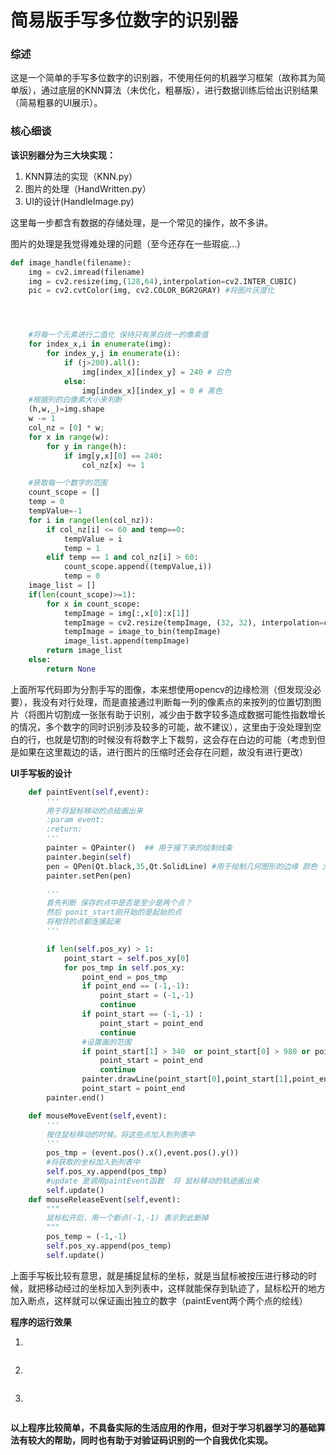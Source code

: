# 简易版手写多位数字的识别器

###  综述

这是一个简单的手写多位数字的识别器，不使用任何的机器学习框架（故称其为简单版），通过底层的KNN算法（未优化，粗暴版），进行数据训练后给出识别结果（简易粗暴的UI展示）。

### 核心细谈

**该识别器分为三大块实现：**

1. KNN算法的实现（KNN.py）
2. 图片的处理（HandWritten.py）
3. UI的设计(HandleImage.py)

这里每一步都含有数据的存储处理，是一个常见的操作，故不多讲。

图片的处理是我觉得难处理的问题（至今还存在一些瑕疵...）

```python
def image_handle(filename):
    img = cv2.imread(filename)
    img = cv2.resize(img,(128,64),interpolation=cv2.INTER_CUBIC)
    pic = cv2.cvtColor(img, cv2.COLOR_BGR2GRAY) #将图片灰度化




    #将每一个元素进行二值化 保持只有黑白统一的像素值
    for index_x,i in enumerate(img):
        for index_y,j in enumerate(i):
            if (j>200).all():
                img[index_x][index_y] = 240 # 白色
            else:
                img[index_x][index_y] = 0 # 黑色
    #根据列的白像素大小来判断
    (h,w,_)=img.shape
    w -= 1
    col_nz = [0] * w;
    for x in range(w):
        for y in range(h):
            if img[y,x][0] == 240:
                col_nz[x] += 1

    #获取每一个数字的范围
    count_scope = []
    temp = 0
    tempValue=-1
    for i in range(len(col_nz)):
        if col_nz[i] <= 60 and temp==0:
            tempValue = i
            temp = 1
        elif temp == 1 and col_nz[i] > 60:
            count_scope.append((tempValue,i))
            temp = 0
    image_list = []
    if(len(count_scope)>=1):
        for x in count_scope:
            tempImage = img[:,x[0]:x[1]]
            tempImage = cv2.resize(tempImage, (32, 32), interpolation=cv2.INTER_CUBIC)
            tempImage = image_to_bin(tempImage)
            image_list.append(tempImage)
        return image_list
    else:
        return None

```

上面所写代码即为分割手写的图像，本来想使用opencv的边缘检测（但发现没必要），我没有对行处理，而是直接通过判断每一列的像素点的来按列的位置切割图片（将图片切割成一张张有助于识别，减少由于数字较多造成数据可能性指数增长的情况，多个数字的同时识别涉及较多的可能，故不建议），这里由于没处理到空白的行，也就是切割的时候没有将数字上下裁剪，这会存在白边的可能（考虑到但是如果在这里裁边的话，进行图片的压缩时还会存在问题，故没有进行更改）

**UI手写板的设计**

```python
    def paintEvent(self,event):
        '''
        用于将鼠标移动的点绘画出来
        :param event:
        :return:
        '''
        painter = QPainter()  ## 用于接下来的绘制线条
        painter.begin(self)
        pen = QPen(Qt.black,35,Qt.SolidLine) #用于绘制几何图形的边缘 颜色 大小 风格
        painter.setPen(pen)

        '''
        首先判断 保存的点中是否是至少是两个点？
        然后 ponit_start刚开始的是起始的点
        将相邻的点都连接起来
        '''

        if len(self.pos_xy) > 1:
            point_start = self.pos_xy[0]
            for pos_tmp in self.pos_xy:
                point_end = pos_tmp
                if point_end == (-1,-1):
                    point_start = (-1,-1)
                    continue
                if point_start == (-1,-1) :
                    point_start = point_end
                    continue
                #设置画的范围
                if point_start[1] > 340  or point_start[0] > 980 or point_start[0] < 0 or point_start[1] < 0 :
                    point_start = point_end
                    continue
                painter.drawLine(point_start[0],point_start[1],point_end[0],point_end[1])
                point_start = point_end
        painter.end()

    def mouseMoveEvent(self,event):
        '''
        按住鼠标移动的时候，将这些点加入到列表中
        '''
        pos_tmp = (event.pos().x(),event.pos().y())
        #将获取的坐标加入到列表中
        self.pos_xy.append(pos_tmp)
        #update 是调用paintEvent函数  将 鼠标移动的轨迹画出来
        self.update()
    def mouseReleaseEvent(self,event):
        """
        鼠标松开后，用一个断点(-1,-1) 表示到此断掉
        """
        pos_temp = (-1,-1)
        self.pos_xy.append(pos_temp)
        self.update()

```

上面手写板比较有意思，就是捕捉鼠标的坐标，就是当鼠标被按压进行移动的时候，就把移动经过的坐标加入到列表中，这样就能保存到轨迹了，鼠标松开的地方加入断点，这样就可以保证画出独立的数字（paintEvent两个两个点的绘线）

**程序的运行效果**

1. 

![]()

2. 

![]()

3. 

![]()

**以上程序比较简单，不具备实际的生活应用的作用，但对于学习机器学习的基础算法有较大的帮助，同时也有助于对验证码识别的一个自我优化实现。**

